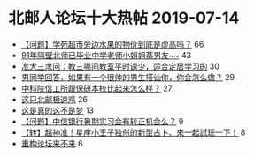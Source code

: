# 北邮人论坛十大热帖 2019-07-14

- [【问题】学苑超市旁边水果的物价到底是虚高吗？](https://bbs.byr.cn/article/Talking/6135420) 66
- [91年隔壁北师已毕业中学老师小姐姐蒸男友~~](https://bbs.byr.cn/article/Friends/1931896) 43
- [准大三求问：教三哪间教室平时课少，适合定居学习的](https://bbs.byr.cn/article/StudyShare/192062) 30
- [男同学回答，如果有一个很帅的男生搭讪你，你会怎么做？](https://bbs.byr.cn/article/Feeling/3116061) 29
- [中科院信工所跟保研本校比起来怎么样？](https://bbs.byr.cn/article/AimGraduate/1171167) 27
- [这只北邮极速鸡](https://bbs.byr.cn/article/Picture/3244473) 26
- [这是真的这不是梦](https://bbs.byr.cn/article/Food/503188) 13
- [【问题】中信银行暑期实习会有转正机会么？](https://bbs.byr.cn/article/Job/2039039) 9
- [【转】超神准！星座小王子独创的新型占卜、來一起試玩一下！](https://bbs.byr.cn/article/Constellations/326533) 8
- [重构论坛来不来](https://bbs.byr.cn/article/Golang/1505) 6


